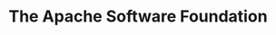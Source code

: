 ---
description: The Apache Software Foundation is an the all-volunteer non profit organisation that develops, stewards, and incubates more than 350 Open Source projects and initiatives covering a wide range of technologies. From Accumulo to Zookeeper, if you are an existing contributor or new to Open Source then ASF has something that may interest you.
layout: stand
logo: stands/the_apache_software_foundation/logo.png
new_this_year: 238 Apache Projects, sub-projects, incubating podlings, and their communities produced nearly 3,500 releases across dozens of categories. Our projects cover the whole range&#58; Big Data, Blockchain, Build Management, Cloud Computing, Content, Cryptography, Enterprise Resource Planning, FinTech, Identity Management, IoT, Machine Learning, Messaging, Natural Language Processing, Operating Systems, Programming Languages, Servers, Services Framework, Templating, Web Conferencing, Web Crawlers, Web Frameworks, and more. 
showcase: Showcase - The ASF develops, shepherds, and incubates hundreds of freely-available, enterprise-grade projects that serve as the backbone for some of the most visible and widely used applications in computing today. Through the ASF's merit-based process known as "The Apache Way," more than 800 individual volunteer Members and 8,000+ code Committers across six continents successfully collaborate on innovations in Artificial Intelligence and Deep Learning, Big Data, Build Management, Cloud Computing, Content Management, DevOps, IoT and Edge Computing, Mobile, Servers, and Web Frameworks, among other categories.
themes:
- Community advocacy
title: The Apache Software Foundation
website: https://www.apache.org/
show_on_overview: true
chatroom: apache
---